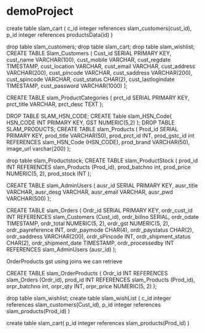 # demoProject

create table slam_cart (
c_id integer references slam_customers(cust_id),
    p_id integer references productsData(id)
)

drop table slam_customers; 
drop table slam_cart;
drop table slam_wishlist;
CREATE TABLE Slam_Customers (
    Cust_id SERIAL PRIMARY KEY,
    cust_name VARCHAR(100),
    cust_mobile VARCHAR,
    cust_regdate TIMESTAMP,
    cust_location VARCHAR,
    cust_email VARCHAR,
    cust_address VARCHAR(200),
    cust_pincode VARCHAR,
    cust_saddress VARCHAR(200),
    cust_spincode VARCHAR,
    cust_status CHAR(2),
    cust_lastlogindate TIMESTAMP,
    cust_password VARCHAR(1000)
);



CREATE TABLE slam_ProductCategories (
    prct_id SERIAL PRIMARY KEY,
    prct_title VARCHAR,
    prct_desc TEXT
);

DROP TABLE SLAM_HSN_CODE;
CREATE Table slam_HSN_Code(
HSN_CODE INT PRIMARY KEY,
GST NUMERIC(5,2)
);
DROP TABLE SLAM_PRODUCTS;
CREATE TABLE slam_Products (
    Prod_id SERIAL PRIMARY KEY,
    prod_title VARCHAR(50),
    prod_prct_id INT,
    prod_gstc_id  int REFERENCES slam_HSN_Code (HSN_CODE),
    prod_brand VARCHAR(50),
	image_url varchar(200)
);

drop table slam_Productstock;
CREATE TABLE slam_ProductStock (
    prod_id INT REFERENCES slam_Products (Prod_id),
    prod_batchno int,
    prod_price NUMERIC(5, 2),
    prod_stock INT
);

CREATE TABLE slam_AdminUsers (
    ausr_id SERIAL PRIMARY KEY,
    ausr_title VARCHAR,
    ausr_desg VARCHAR,
    ausr_email VARCHAR,
    ausr_pwd VARCHAR(500)
);

CREATE TABLE slam_Orders (
    Ordr_id SERIAL PRIMARY KEY,
    ordr_cust_id INT REFERENCES slam_Customers (Cust_id),
    ordr_billno SERIAL,
    ordr_odate TIMESTAMP,
    ordr_total NUMERIC(5, 2),
    ordr_gst NUMERIC(5, 2),
    ordr_payreference INT,
    ordr_paymode CHAR(4),
    ordr_paystatus CHAR(2),
    ordr_saddress VARCHAR(200),
    ordr_sPincode INT,
    ordr_shipment_status CHAR(2),
    ordr_shipment_date TIMESTAMP,
    ordr_processedby INT REFERENCES slam_AdminUsers (ausr_id)
);

OrderProducts gst using joins we can retrieve

CREATE TABLE slam_OrderProducts (
    Ordr_id INT REFERENCES slam_Orders (Ordr_id),
    prod_id INT REFERENCES slam_Products (Prod_id),
    orpr_batchno int,
    orpr_qty INT,
    orpr_price NUMERIC(5, 2)
);


drop table slam_wishlist;
create table slam_wishList (
c_id integer references slam_customers(Cust_id),
    p_id integer references slam_products(Prod_id)
)

create table slam_cart(
 p_id integer references slam_products(Prod_id)
)
